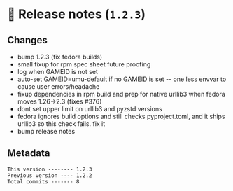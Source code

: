 # 🎁 Release notes (`1.2.3`)

## Changes
- bump 1.2.3 (fix fedora builds)
- small fixup for rpm spec sheet future proofing
- log when GAMEID is not set
- auto-set GAMEID=umu-default if no GAMEID is set -- one less envvar to cause user errors/headache
- fixup dependencies in rpm build and prep for native urllib3 when fedora moves 1.26->2.3 (fixes #376)
- dont set upper limit on urllib3 and pyzstd versions
- fedora ignores build options and still checks pyproject.toml, and it ships urllib3 so this check fails. fix it
- bump release notes

## Metadata
```
This version -------- 1.2.3
Previous version ---- 1.2.2
Total commits ------- 8
```
